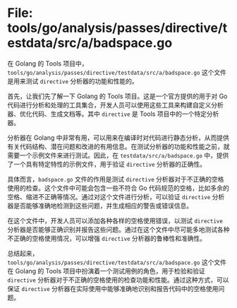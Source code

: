 # File: tools/go/analysis/passes/directive/testdata/src/a/badspace.go

在 Golang 的 Tools 项目中，`tools/go/analysis/passes/directive/testdata/src/a/badspace.go` 这个文件是用来测试 `directive` 分析器的功能和性能的。

首先，让我们先了解一下 Golang 的 Tools 项目。这是一个官方提供的用于对 Go 代码进行分析和处理的工具集合，开发人员可以使用这些工具来构建自定义分析器、优化代码、生成文档等。其中 `directive` 是 Tools 项目中的一个特定分析器。

分析器在 Golang 中非常有用，可以用来在编译时对代码进行静态分析，从而提供有关代码结构、潜在问题和改进的有用信息。在测试分析器的功能和性能之前，就需要一个示例文件来进行测试。因此，在 `testdata/src/a/badspace.go` 中，提供了一个具有特定特性的示例文件，用于验证 `directive` 分析器的正确性。

具体而言，`badspace.go` 文件的作用是测试 `directive` 分析器对于不正确的空格使用的检查。这个文件中可能会包含一些不符合 Go 代码规范的空格，比如多余的空格、缩进不正确等情况。通过对这个文件进行分析，可以验证 `directive` 分析器是否能够准确地检测到这些问题，并生成相应的警告或错误信息。

在这个文件中，开发人员可以添加各种各样的空格使用错误，以测试 `directive` 分析器是否能够正确识别并报告这些问题。通过在这个文件中尽可能多地测试各种不正确的空格使用情况，可以增强 `directive` 分析器的鲁棒性和准确性。

总结起来，`tools/go/analysis/passes/directive/testdata/src/a/badspace.go` 这个文件在 Golang 的 Tools 项目中扮演着一个测试用例的角色，用于检验和验证 `directive` 分析器对于不正确的空格使用的检查功能和性能。通过这种方式，可以保证 `directive` 分析器在实际使用中能够准确地识别和报告代码中的空格使用问题。


